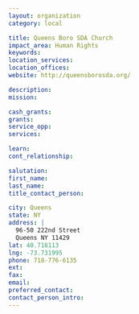 ```yaml
---
layout: organization
category: local

title: Queens Boro SDA Church
impact_area: Human Rights
keywords: 
location_services: 
location_offices: 
website: http://queensborosda.org/

description: 
mission: 

cash_grants: 
grants: 
service_opp: 
services: 

learn: 
cont_relationship: 

salutation: 
first_name: 
last_name: 
title_contact_person: 

city: Queens
state: NY
address: |
  96-50 222nd Street  
  Queens NY 11429
lat: 40.718113
lng: -73.731995
phone: 718-776-6135
ext: 
fax: 
email: 
preferred_contact: 
contact_person_intro: 
---
```


